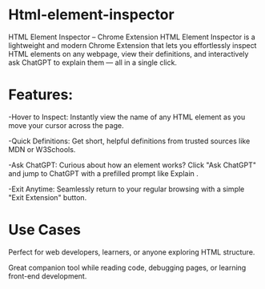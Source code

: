 # Html-element-inspector
HTML Element Inspector – Chrome Extension HTML Element Inspector is a lightweight and modern Chrome Extension that lets you effortlessly inspect HTML elements on any webpage, view their definitions, and interactively ask ChatGPT to explain them — all in a single click.

# Features:
-Hover to Inspect: Instantly view the name of any HTML element as you move your cursor across the page.

-Quick Definitions: Get short, helpful definitions from trusted sources like MDN or W3Schools.

-Ask ChatGPT: Curious about how an element works? Click "Ask ChatGPT" and jump to ChatGPT with a prefilled prompt like Explain <element>.

-Exit Anytime: Seamlessly return to your regular browsing with a simple "Exit Extension" button.


# Use Cases
Perfect for web developers, learners, or anyone exploring HTML structure.

Great companion tool while reading code, debugging pages, or learning front-end development.
